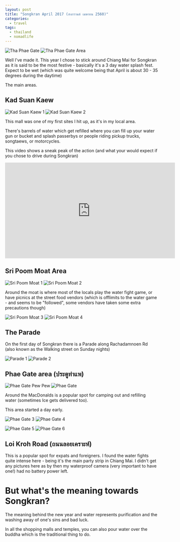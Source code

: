 ```yaml
---
layout: post
title: "Songkran April 2017 (สงกรานต์ เมษายน 2560)"
categories:
  - travel
tags:
  - thailand
  - nomadlife
---
```


![Tha Phae Gate](https://images.itinerantfoodie.com/uploads/songkran-2560/IMG_5440.png)
![Tha Phae Gate Area](https://images.itinerantfoodie.com/uploads/songkran-2560/YDXJ0634.jpg)

Well I've made it. This year I chose to stick around Chiang Mai for Songkran as it is said to be the most festive - basically it's a 3 day water splash fest. Expect to be wet (which was quite welcome being that April is about 30 - 35 degrees during the daytime)

The main areas.

## Kad Suan Kaew

![Kad Suan Kaew 1](https://images.itinerantfoodie.com/uploads/songkran-2560/YDXJ0544.jpg)
![Kad Suan Kaew 2](https://images.itinerantfoodie.com/uploads/songkran-2560/YDXJ0634.jpg)

This mall was one of my first sites I hit up, as it's in my local area.

There's barrels of water which get refilled where you can fill up your water gun or bucket and splash passerbys or people riding pickup trucks, songtaews, or motorcycles.

This video shows a sneak peak of the action (and what your would expect if you chose to drive during Songkran)

<iframe width="560" height="315" src="https://www.youtube.com/embed/videoseries?list=PLPqvxnIGfYVQWSHhDL6ud6txKBajuDr3u" frameborder="0" allowfullscreen></iframe>


## Sri Poom Moat Area

![Sri Poom Moat 1](https://images.itinerantfoodie.com/uploads/songkran-2560/YDXJ0560.jpg)
![Sri Poom Moat 2](https://images.itinerantfoodie.com/uploads/songkran-2560/YDXJ0562.jpg)

Around the moat is where most of the locals play the water fight game, or have picnics at the street food vendors (which is offlimits to the water game - and seems to be "followed", some vendors have taken some extra precautions though)

![Sri Poom Moat 3](https://images.itinerantfoodie.com/uploads/songkran-2560/YDXJ0568.jpg)
![Sri Poom Moat 4](https://images.itinerantfoodie.com/uploads/songkran-2560/YDXJ0569.jpg)

## The Parade

On the first day of Songkran there is a Parade along Rachadamnoen Rd (also known as the Walking street on Sunday nights)

![Parade 1](https://images.itinerantfoodie.com/uploads/songkran-2560/YDXJ0584.jpg)
![Parade 2](https://images.itinerantfoodie.com/uploads/songkran-2560/YDXJ0587.jpg)

## Phae Gate area (ประตูท่าแพ)

![Phae Gate Pew Pew](https://images.itinerantfoodie.com/uploads/songkran-2560/pewpew.jpg)
![Phae Gate](https://images.itinerantfoodie.com/uploads/songkran-2560/YDXJ0574.jpg)

Around the MacDonalds is a popular spot for camping out and refilling water (sometimes Ice gets delivered too).

This area started a day early.

![Phae Gate 3](https://images.itinerantfoodie.com/uploads/songkran-2560/YDXJ0604.jpg)
![Phae Gate 4](https://images.itinerantfoodie.com/uploads/songkran-2560/YDXJ0606.jpg)

![Phae Gate 5](https://images.itinerantfoodie.com/uploads/songkran-2560/YDXJ0610.jpg)
![Phae Gate 6](https://images.itinerantfoodie.com/uploads/songkran-2560/YDXJ0611.jpg)


## Loi Kroh Road (ถนนลอยเคราะห์)

This is a popular spot for expats and foreigners. I found the water fights quite intense here - being it's the main party strip in Chiang Mai. I didn't get any pictures here as by then my waterproof camera (very important to have one!) had no battery power left.

# But what's the meaning towards Songkran?

The meaning behind the new year and water represents purification and the washing away of one's sins and bad luck.

In all the shopping malls and temples, you can also pour water over the buddha which is the traditional thing to do.
